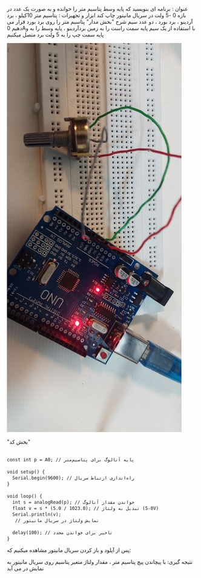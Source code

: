 عنوان : برنامه ای بنویسید که پایه وسط پتاسیم متر را خوانده و به صورت یک عدد در بازه 0 -5 ولت در سریال مانیتور چاپ کند
ابزار و تجهیزات : پتاسیم متر 10کیلو ، برد آردینو ، برد بورد ، دو عدد سیم
شرح
"بخش مدار"
پتاسیم متر را روی برد بورد قرار می دهیم
0Aبا استفاده از یک سیم پایه سمت راست را به زمین بردآردینو ، پایه وسط را به
  و پایه سمت چپ را به 5 ولت برد متصل میکنیم

![code](./photo_2024-10-27_12-19-43.jpg)

"بخش کد"

```ccp

const int p = A0; // پایه آنالوگ برای پتاسیم‌متر

void setup() {
  Serial.begin(9600); // راه‌اندازی ارتباط سریال
}

void loop() {
  int s = analogRead(p); // خواندن مقدار آنالوگ
  float v = s * (5.0 / 1023.0); // تبدیل به ولتاژ (0-5V)
  Serial.println(v);
   // نمایش ولتاژ در سریال مانیتور
  
  delay(100); // تاخیر برای خواندن مجدد
}
```
پس از آپلود و باز کردن سریال مانیتور مشاهده میکنیم که:

نتیجه گیری: با پیچاندن پیچ پتاسیم متر ، مقدار ولتاژ متغیر پتاسیم روی سریال مانیتور به نمایش در می آید

